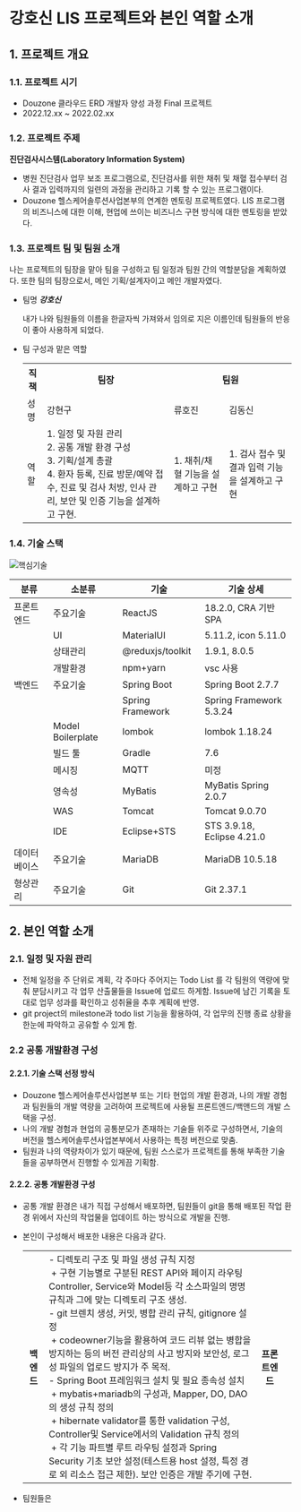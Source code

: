# 강호신 LIS 프로젝트와 본인 역할 소개

## 1. 프로젝트 개요

### 1.1. 프로젝트 시기

- Douzone 클라우드 ERD 개발자 양성 과정 Final 프로젝트
- 2022.12.xx ~ 2022.02.xx

### 1.2. 프로젝트 주제

**진단검사시스템(Laboratory Information System)**

  - 병원 진단검사 업무 보조 프로그램으로, 진단검사를 위한 채취 및 채혈 접수부터 검사 결과 입력까지의 일련의 과정을 관리하고 기록 할 수 있는 프로그램이다.
  - Douzone 헬스케어솔루션사업본부의 연계한 멘토링 프로젝트였다. LIS 프로그램의 비즈니스에 대한 이해, 현업에 쓰이는 비즈니스 구현 방식에 대한 멘토링을 받았다.
  
### 1.3. 프로젝트 팀 및 팀원 소개

나는 프로젝트의 팀장을 맡아 팀을 구성하고 팀 일정과 팀원 간의 역할분담을 계획하였다. 또한 팀의 팀장으로서, 메인 기획/설계자이고 메인 개발자였다.

- 팀명 **_강호신_**

  내가 나와 팀원들의 이름을 한글자씩 가져와서 임의로 지은 이름인데 팀원들의 반응이 좋아 사용하게 되었다. 

- 팀 구성과 맡은 역할
  
  <table>
    <tr>
      <th>직책</th>
      <th>팀장</th>
      <th colspan="2">팀원</th>
    </tr>
    <tr>
      <td>성명</td>
      <td>강현구</td>
      <td>류호진</td>
      <td>김동신</td>
    </tr>
    <tr>
      <td>역할</td>
      <td> 
        1. 일정 및 자원 관리 <br>
        2. 공통 개발 환경 구성 <br>
        3. 기획/설계 총괄 <br>
        4. 환자 등록, 진료 방문/예약 접수, 진료 및 검사 처방, 인사 관리, 보안 및 인증 기능을 설계하고 구현.
      </td>
      <td>
        1. 채취/채혈 기능을 설계하고 구현
      </td>
      <td>
        1. 검사 접수 및 결과 입력 기능을 설계하고 구현
      </td>
    </tr>
  </table>
  
### 1.4. 기술 스택
  
![핵심기술](https://user-images.githubusercontent.com/18836863/210029513-ba13f53a-9a6b-40c6-bc6f-62776ad841d6.jpg)

| 분류 | 소분류 | 기술 | 기술 상세 |
| -- | -- | -- | -- |
| 프론트엔드 | 주요기술 | ReactJS | 18.2.0, CRA 기반 SPA |
| | UI | MaterialUI |  5.11.2, icon 5.11.0 |
| | 상태관리 | @reduxjs/toolkit | 1.9.1, 8.0.5 |
| | 개발환경 | npm+yarn | vsc 사용 |
| 백엔드 | 주요기술 | Spring Boot | Spring Boot 2.7.7 |
| |     | Spring Framework | Spring Framework 5.3.24 |
| | Model Boilerplate | lombok | lombok 1.18.24 |
| | 빌드 툴 | Gradle | 7.6 |
| | 메시징 | MQTT | 미정 |
| | 영속성 | MyBatis | MyBatis Spring 2.0.7 |
| | WAS | Tomcat | Tomcat 9.0.70 | 
| | IDE | Eclipse+STS | STS 3.9.18, Eclipse 4.21.0 | 
데이터베이스 | 주요기술 | MariaDB | MariaDB 10.5.18
형상관리 | 주요기술 | Git | Git 2.37.1

## 2. 본인 역할 소개

### 2.1. 일정 및 자원 관리

- 전체 일정을 주 단위로 계획, 각 주마다 주어지는 Todo List 를 각 팀원의 역량에 맞춰 분담시키고 각 업무 산출물들을 Issue에 업로드 하게함. Issue에 남긴 기록을 토대로 업무 성과를 확인하고 성취율을 추후 계획에 반영.
- git project의 milestone과 todo list 기능을 활용하여, 각 업무의 진행 종료 상황을 한눈에 파악하고 공유할 수 있게 함.

### 2.2 공통 개발환경 구성

#### 2.2.1. 기술 스택 선정 방식 

- Douzone 헬스케어솔루션사업본부 또는 기타 현업의 개발 환경과, 나의 개발 경험과 팀원들의 개발 역량을 고려하여 프로젝트에 사용될 프론트엔드/백앤드의 개발 스택을 구성.
- 나의 개발 경험과 현업의 공통분모가 존재하는 기술들 위주로 구성하면서, 기술의 버전을 헬스케어솔루션사업본부에서 사용하는 특정 버전으로 맞춤.
- 팀원과 나의 역량차이가 있기 때문에, 팀원 스스로가 프로젝트를 통해 부족한 기술들을 공부하면서 진행할 수 있게끔 기획함.

#### 2.2.2. 공통 개발환경 구성

- 공통 개발 환경은 내가 직접 구성해서 배포하면, 팀원들이 git을 통해 배포된 작업 환경 위에서 자신의 작업물을 업데이트 하는 방식으로 개발을 진행.
- 본인이 구성해서 배포한 내용은 다음과 같다.
  <table> 
    <row>
      <th>백엔드</th>
      <td>
  - 디렉토리 구조 및 파일 생성 규칙 지정<br>
  &nbsp;+ 구현 기능별로 구분된 REST API와 페이지 라우팅 Controller, Service와 Model등 각 소스파일의 명명 규칙과 그에 맞는 디렉토리 구조 생성.<br>
  - git 브렌치 생성, 커밋, 병합 관리 규칙, gitignore 설정<br>
  &nbsp;+ codeowner기능을 활용하여 코드 리뷰 없는 병합을 방지하는 등의 버전 관리상의 사고 방지와 보안성, 로그성 파일의 업로드 방지가 주 목적.<br>
  - Spring Boot 프레임워크 설치 및 필요 종속성 설치 <br>
  &nbsp;+ mybatis+mariadb의 구성과, Mapper, DO, DAO 의 생성 규칙 정의 <br>
  &nbsp;+ hibernate validator를 통한 validation 구성, Controller및 Service에서의 Validation 규칙 정의<br>
  &nbsp;+ 각 기능 파트별 루트 라우팅 설정과 Spring Security 기초 보안 설정(테스트용 host 설정, 특정 경로 외 리소스 접근 제한). 보안 인증은 개발 주기에 구현.<br>
      </td>
    </row>
    <row>
      <th>프론트엔드</th>
      <td></td>
    </row>
  </table>

- 팀원들은
   



